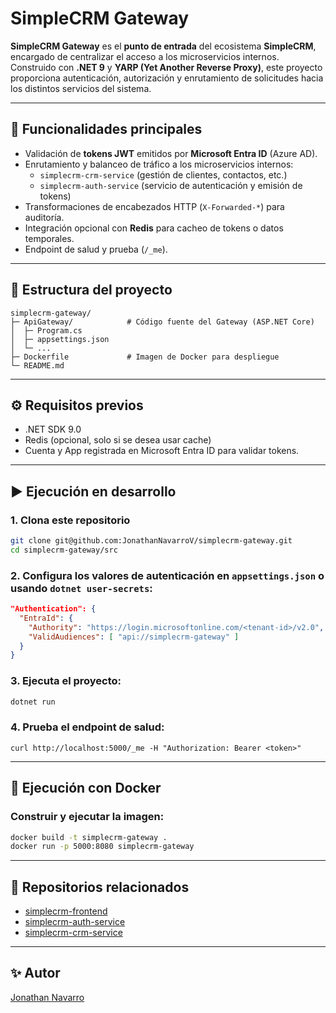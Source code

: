 # SimpleCRM Gateway

**SimpleCRM Gateway** es el **punto de entrada** del ecosistema **SimpleCRM**, encargado de centralizar el acceso a los microservicios internos.  
Construido con **.NET 9** y **YARP (Yet Another Reverse Proxy)**, este proyecto proporciona autenticación, autorización y enrutamiento de solicitudes hacia los distintos servicios del sistema.

---

## 🚀 Funcionalidades principales

- Validación de **tokens JWT** emitidos por **Microsoft Entra ID** (Azure AD).
- Enrutamiento y balanceo de tráfico a los microservicios internos:
  - `simplecrm-crm-service` (gestión de clientes, contactos, etc.)
  - `simplecrm-auth-service` (servicio de autenticación y emisión de tokens)
- Transformaciones de encabezados HTTP (`X-Forwarded-*`) para auditoría.
- Integración opcional con **Redis** para cacheo de tokens o datos temporales.
- Endpoint de salud y prueba (`/_me`).

---

## 📂 Estructura del proyecto

```text
simplecrm-gateway/
├─ ApiGateway/            # Código fuente del Gateway (ASP.NET Core)
│  ├─ Program.cs
│  ├─ appsettings.json
│  └─ ...
├─ Dockerfile             # Imagen de Docker para despliegue
└─ README.md
```

---

## ⚙️ Requisitos previos

- .NET SDK 9.0
- Redis
  (opcional, solo si se desea usar cache)
- Cuenta y App registrada en Microsoft Entra ID para validar tokens.

---

## ▶️ Ejecución en desarrollo

### 1. Clona este repositorio

```bash
git clone git@github.com:JonathanNavarroV/simplecrm-gateway.git
cd simplecrm-gateway/src
```

### 2. Configura los valores de autenticación en `appsettings.json` o usando `dotnet user-secrets`:

```json
"Authentication": {
  "EntraId": {
    "Authority": "https://login.microsoftonline.com/<tenant-id>/v2.0",
    "ValidAudiences": [ "api://simplecrm-gateway" ]
  }
}
```

### 3. Ejecuta el proyecto:

```bash
dotnet run
```

### 4. Prueba el endpoint de salud:

```
curl http://localhost:5000/_me -H "Authorization: Bearer <token>"
```

---

## 🐳 Ejecución con Docker

### Construir y ejecutar la imagen:

```bash
docker build -t simplecrm-gateway .
docker run -p 5000:8080 simplecrm-gateway
```

---

## 🔗 Repositorios relacionados

- [simplecrm-frontend](https://github.com/JonathanNavarroV/simplecrm-frontend)
- [simplecrm-auth-service](https://github.com/JonathanNavarroV/simplecrm-auth-service)
- [simplecrm-crm-service](https://github.com/JonathanNavarroV/simplecrm-crm-service)

---

## ✨ Autor

[Jonathan Navarro](https://github.com/JonathanNavarroV)
